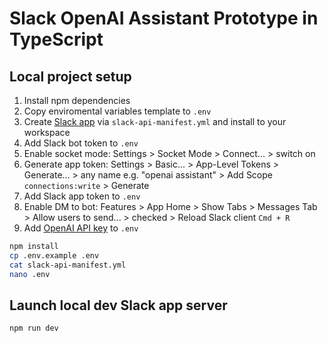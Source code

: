 # Slack OpenAI Assistant Prototype in TypeScript

## Local project setup

1. Install npm dependencies
2. Copy enviromental variables template to `.env`
3. Create [Slack app](https://api.slack.com/apps) via `slack-api-manifest.yml` and install to your workspace
4. Add Slack bot token to `.env`
5. Enable socket mode: Settings > Socket Mode > Connect... > switch on
6. Generate app token: Settings > Basic... > App-Level Tokens > Generate... > any name e.g. "openai assistant" > Add Scope `connections:write` > Generate
7. Add Slack app token to `.env`
8. Enable DM to bot: Features > App Home > Show Tabs > Messages Tab > Allow users to send... > checked > Reload Slack client `Cmd + R`
9. Add [OpenAI API key](https://platform.openai.com/api-keys) to `.env`

```sh
npm install
cp .env.example .env
cat slack-api-manifest.yml
nano .env
```

## Launch local dev Slack app server

```sh
npm run dev
```
